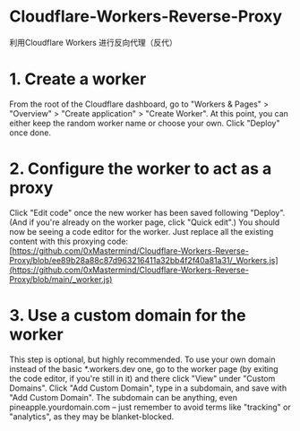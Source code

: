 # Cloudflare-Workers-Reverse-Proxy
利用Cloudflare Workers 进行反向代理（反代）

# 1. Create a worker
From the root of the Cloudflare dashboard, go to "Workers & Pages" > "Overview" > "Create application" > "Create Worker". At this point, you can either keep the random worker name or choose your own. Click "Deploy" once done.

# 2. Configure the worker to act as a proxy
Click "Edit code" once the new worker has been saved following "Deploy". (And if you're already on the worker page, click "Quick edit".) You should now be seeing a code editor for the worker. Just replace all the existing content with this proxying code:
[https://github.com/0xMastermind/Cloudflare-Workers-Reverse-Proxy/blob/ee89b28a88c87d963216411a32bb4f2f40a81a31/_Workers.js](https://github.com/0xMastermind/Cloudflare-Workers-Reverse-Proxy/blob/main/_worker.js)

# 3. Use a custom domain for the worker
This step is optional, but highly recommended. To use your own domain instead of the basic *.workers.dev one, go to the worker page (by exiting the code editor, if you're still in it) and there click "View" under "Custom Domains". Click "Add Custom Domain", type in a subdomain, and save with "Add Custom Domain". The subdomain can be anything, even pineapple.yourdomain.com – just remember to avoid terms like "tracking" or "analytics", as they may be blanket-blocked.
